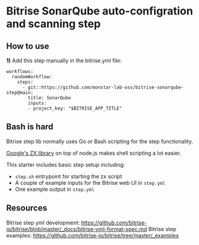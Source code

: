 # Bitrise SonarQube auto-configration and scanning step

## How to use 

**1)**
Add this step manually in the bitrise.yml file:
```
workflows:
  randomWorkflow:
    steps:
      - git::https://github.com/monstar-lab-oss/bitrise-sonarqube-step@main:
        title: SonarQube
        inputs:
        - project_key: "$BITRISE_APP_TITLE"
```

## Bash is hard
Bitrise step lib normally uses Go or Bash scripting for the step functionality.

[Google's ZX library](https://github.com/google/zx) on top of node.js makes shell scripting a lot easier.

This starter includes basic step setup including:
 - `step.sh` entrypoint for starting the zx script
 - A couple of example inputs for the Bitrise web UI in `step.yml`
 - One example output in `step.yml`

## Resources

Bitrise step yml development: https://github.com/bitrise-io/bitrise/blob/master/_docs/bitrise-yml-format-spec.md
Bitrise step examples: https://github.com/bitrise-io/bitrise/tree/master/_examples


